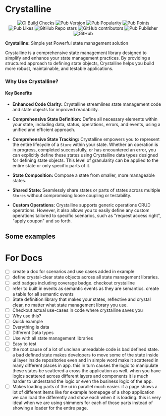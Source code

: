 # Crystalline

<p align="center"> <img alt="CI Build Checks" src="https://img.shields.io/github/actions/workflow/status/easazade/crystalline/ci.yaml?branch=main&style=flat-square"> <img alt="Pub Version" src="https://img.shields.io/pub/v/crystalline?style=flat-square"> <img alt="Pub Popularity" src="https://img.shields.io/pub/popularity/crystalline?style=flat-square"> <img alt="Pub Points" src="https://img.shields.io/pub/points/crystalline?style=flat-square"> <img alt="Pub Likes" src="https://img.shields.io/pub/likes/crystalline?style=flat-square"> <img alt="GitHub Repo stars" src="https://img.shields.io/github/stars/easazade/crystalline?style=flat-square"> <img alt="GitHub contributors" src="https://img.shields.io/github/contributors/easazade/crystalline?style=flat-square"> <img alt="Pub Publisher" src="https://img.shields.io/pub/publisher/crystalline?style=flat-square"> <img alt="GitHub" src="https://img.shields.io/github/license/easazade/crystalline?style=flat-square"> </p>

**Crystalline:** Simple yet Powerful state management solution

Crystalline is a comprehensive state management library designed to simplify and enhance your state management practices. By providing a structured approach to defining state objects, Crystalline helps you build more robust, maintainable, and testable applications.

### Why Use Crystalline?

#### Key Benefits

- **Enhanced Code Clarity:** Crystalline streamlines state management code and state objects for improved readability.

- **Comprehensive State Definition:** Define all necessary elements within your state, including data, status, operations, errors, and events, using a unified and efficient approach.

- **Comprehensive State Tracking:** Crystalline empowers you to represent the entire lifecycle of a `Store` within your state. Whether an operation is in progress, completed successfully, or has encountered an error, you can explicitly define these states using Crystalline data types designed for defining state objects. This level of granularity can be applied to the entire state or only specific parts of it.

- **State Composition:** Compose a state from smaller, more manageable states.

- **Shared State:** Seamlessly share states or parts of states across multiple `Stores` without compromising loose coupling or testability.

- **Custom Operations:** Crystalline supports generic operations CRUD operations. However, it also allows you to easily define any custom operations tailored to specific scenarios, such as "request access right", "apply coupon" and so forth.

## Some examples

# For Docs

- [ ] create a doc for scenarios and use cases added in example
- [ ] define crystal-clear state objects across all state management libraries.
- [ ] add badges including coverage badge. checkout crystalline
- [ ] refer to built in events as semantic events as they are semantics. create a table for all semantic events
- [ ] State definition library that makes your states, reflective and crystal clear, no matter what state management library you use.
- [ ] Checkout actual use-cases in code where crystalline saves you
- [ ] Why use this?
- [ ] Quick example
- [ ] Everything is data
- [ ] Different Data types
- [ ] Use with all state management libraries
- [ ] Easy to test
- [ ] the root cause of a lot of unclean unreadable code is bad defined state. a bad defined state makes developers to move some of the state inside ui layer inside repositories even and in simple word make it scattered in many different places in app. this in turn causes the logic to manipulate these states be scattered a cross the application as well. when you have logics scattered across different layers and components it is much harder to understand the logic or even the business logic of the app.
- [ ] Makes loading parts of the ui in parallel much easier. if a page shows a lot of different items like for example homepage of a shop application we can load the differently and show each when it is loading. this is very ideal when we are using shimmers for each of those parts instead of showing a loader for the entire page.
